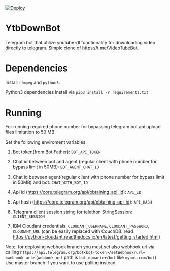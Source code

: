 
[![Deploy](https://www.herokucdn.com/deploy/button.svg)](https://heroku.com/deploy)

# YtbDownBot
Telegram bot that utilize youtube-dl functionality for downloading video directly to telegram.
Simple clone of https://t.me/VideoTubeBot.

# Dependencies
Install `ffmpeg` and `python3`.

Python3 dependencies install via `pip3 install -r requirements.txt`
# Running
For running required phone number for bypassing telegram bot api upload files limitation to 50 MB.

Set the following enviroment variables:
  1. Bot token(from Bot Father):
`BOT_API_TOKEN`

  2. Chat id between bot and agent (regular client with phone number 
for bypass limit in 50MB):
`BOT_AGENT_CHAT_ID`

  3. Chat id between agent(regular client with phone number 
for bypass limit in 50MB) and bot:
`CHAT_WITH_BOT_ID`

  4. Api id (https://core.telegram.org/api/obtaining_api_id):
`API_ID`
  5. Api hash (https://core.telegram.org/api/obtaining_api_id):
`API_HASH`
  6. Telegram client session string for telethon StringSession:
  `CLIENT_SESSION`
  7. IBM Cloudant credentials: 
  `CLOUDANT_USERNAME`, `CLOUDANT_PASSWORD`, `CLOUDANT_URL`
  (can be easily replaced with CouchDB: read https://python-cloudant.readthedocs.io/en/latest/getting_started.html)

Note: for deploying webhook branch you must set also webhook url via calling `https://api.telegram.org/bot<bot-token>/setWebhook?url=<webhook-url>` (`webhook-url` path is `bot_domanin+/bot` like `mybot.com/bot`) Use master branch if you want to use polling instead.
